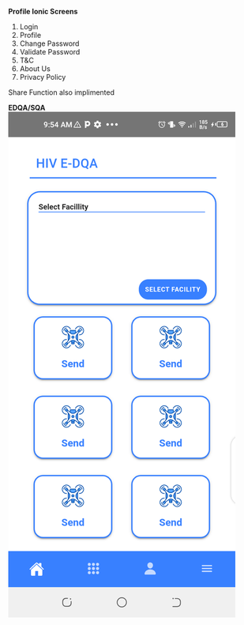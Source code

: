 **Profile Ionic Screens**
1. Login
2. Profile
3. Change Password
4. Validate Password
5. T&C
6. About Us
7. Privacy Policy

Share Function also implimented

**EDQA/SQA**
![Uploading Screenshot_20240111-095433.png…](https://github.com/Willie-theBeastMutua/IonicScreens/blob/main/Screenshots/Screenshot_20240111-095433.png)

